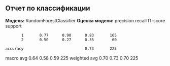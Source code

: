 ## Отчет по классификации
**Модель:** RandomForestClassifier
**Оценка модели:**
              precision    recall  f1-score   support

           1       0.77      0.90      0.83       165
           2       0.50      0.27      0.35        60

    accuracy                           0.73       225
   macro avg       0.64      0.58      0.59       225
weighted avg       0.70      0.73      0.70       225

